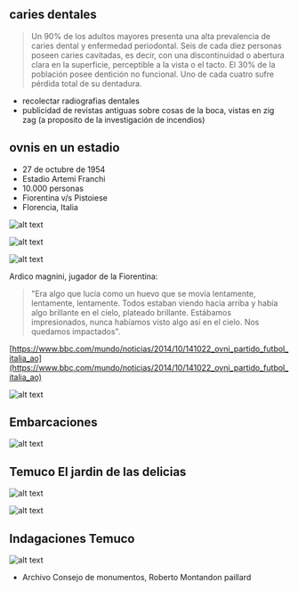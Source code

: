 ## caries dentales

> Un 90% de los adultos mayores presenta una alta prevalencia de caries dental y enfermedad periodontal. Seis de cada diez personas poseen caries cavitadas, es decir, con una discontinuidad o abertura clara en la superficie, perceptible a la vista o el tacto. El 30% de la población posee dentición no funcional.
Uno de cada cuatro sufre pérdida total de su dentadura.

- recolectar radiografias dentales
- publicidad de revistas antiguas sobre cosas de la boca, vistas en zig zag (a proposito de la investigación de incendios)

## ovnis en un estadio

- 27 de octubre de 1954
- Estadio Artemi Franchi
- 10.000 personas
- Fiorentina v/s Pistoiese
- Florencia, Italia


![alt text](img/ovnisEstadioTXT.jpg)

![alt text](img/ovnisEstadio.jpg)

![alt text](img/141024044603_sp_ovni_dos_624x351_bbc_nocredit.jpg.webp)

Ardico magnini, jugador de la Fiorentina:

>  "Era algo que lucía como un huevo que se movía lentamente, lentamente, lentamente. Todos estaban viendo hacia arriba y había algo brillante en el cielo, plateado brillante. Estábamos impresionados, nunca habíamos visto algo así en el cielo. Nos quedamos impactados".

[https://www.bbc.com/mundo/noticias/2014/10/141022_ovni_partido_futbol_italia_ao](https://www.bbc.com/mundo/noticias/2014/10/141022_ovni_partido_futbol_italia_ao)

![alt text](img/ladomenicadelcorriere.jpg)

## Embarcaciones

![alt text](img/embarcaciones.jpg)

## Temuco El jardin de las delicias

![alt text](<img/boscotemuco.jpg>)

![alt text](<img/boscotemuco1.jpg>)


## Indagaciones Temuco 

![alt text](img/mujerpuentetemuco.jpg)

- Archivo Consejo de monumentos, Roberto Montandon paillard